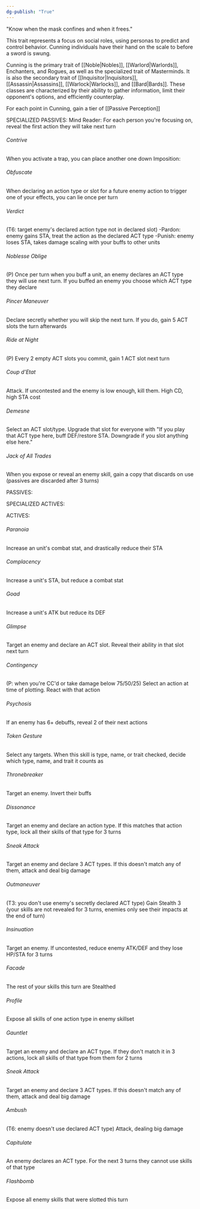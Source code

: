 ```yaml
---
dg-publish: "True"
---
```


"Know when the mask confines and when it frees."

This trait represents a focus on social roles, using personas to predict and control behavior. Cunning individuals have their hand on the scale to before a sword is swung.

Cunning is the primary trait of [[Noble|Nobles]], [[Warlord|Warlords]], Enchanters, and Rogues, as well as the specialized trait of Masterminds. It is also the secondary trait of [[Inquisitor|Inquisitors]], [[Assassin|Assassins]], [[Warlock|Warlocks]], and [[Bard|Bards]]. These classes are characterized by their ability to gather information, limit their opponent's options, and efficiently counterplay.

For each point in Cunning, gain a tier of [[Passive Perception]]

SPECIALIZED PASSIVES:
Mind Reader: For each person you're focusing on, reveal the first action they will take next turn
###### Contrive
When you activate a trap, you can place another one down
Imposition: 
###### Obfuscate
When declaring an action type or slot for a future enemy action to trigger one of your effects, you can lie once per turn
###### Verdict
(T6: target enemy's declared action type not in declared slot) 
-Pardon: enemy gains STA, treat the action as the declared ACT type
-Punish: enemy loses STA, takes damage scaling with your buffs to other units
###### Noblesse Oblige
(P)
Once per turn when you buff a unit, an enemy declares an ACT type they will use next turn. If you buffed an enemy you choose which ACT type they declare
###### Pincer Maneuver
Declare secretly whether you will skip the next turn. If you do, gain 5 ACT slots the turn afterwards
###### Ride at Night
(P)
Every 2 empty ACT slots you commit, gain 1 ACT slot next turn
###### Coup d'Etat
Attack. If uncontested and the enemy is low enough, kill them. High CD, high STA cost
###### Demesne
Select an ACT slot/type. Upgrade that slot for everyone with "If you play that ACT type here, buff DEF/restore STA. Downgrade if you slot anything else here."
###### Jack of All Trades
When you expose or reveal an enemy skill, gain a copy that discards on use (passives are discarded after 3 turns)

PASSIVES:

SPECIALIZED ACTIVES:

ACTIVES:
###### Paranoia
Increase an unit's combat stat, and drastically reduce their STA
###### Complacency
Increase a unit's STA, but reduce a combat stat
###### Goad
Increase a unit's ATK but reduce its DEF
###### Glimpse
Target an enemy and declare an ACT slot. Reveal their ability in that slot next turn
###### Contingency
(P: when you're CC'd or take damage below 75/50/25) 
Select an action at time of plotting. React with that action
###### Psychosis
If an enemy has 6+ debuffs, reveal 2 of their next actions
###### Token Gesture
Select any targets. When this skill is type, name, or trait checked, decide which type, name, and trait it counts as
###### Thronebreaker
Target an enemy. Invert their buffs
###### Dissonance
Target an enemy and declare an action type. If this matches that action type, lock all their skills of that type for 3 turns
###### Sneak Attack
Target an enemy and declare 3 ACT types. If this doesn't match any of them, attack and deal big damage
###### Outmaneuver
(T3: you don't use enemy's secretly declared ACT type)
Gain Stealth 3 (your skills are not revealed for 3 turns, enemies only see their impacts at the end of turn)
###### Insinuation
Target an enemy. If uncontested, reduce enemy ATK/DEF and they lose HP/STA for 3 turns
###### Facade
The rest of your skills this turn are Stealthed
###### Profile
Expose all skills of one action type in enemy skillset
###### Gauntlet
Target an enemy and declare an ACT type. If they don't match it in 3 actions, lock all skills of that type from them for 2 turns
###### Sneak Attack
Target an enemy and declare 3 ACT types. If this doesn't match any of them, attack and deal big damage
###### Ambush
(T6: enemy doesn't use declared ACT type)
Attack, dealing big damage
###### Capitulate
An enemy declares an ACT type. For the next 3 turns they cannot use skills of that type
###### Flashbomb
Expose all enemy skills that were slotted this turn